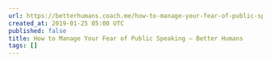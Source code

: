 ```yaml
---
url: https://betterhumans.coach.me/how-to-manage-your-fear-of-public-speaking-92964d531147
created_at: 2019-01-25 05:00 UTC
published: false
title: How to Manage Your Fear of Public Speaking – Better Humans
tags: []
---
```



